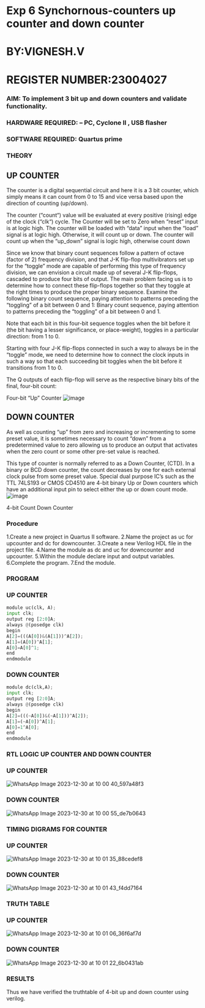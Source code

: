 # Exp 6 Synchornous-counters up counter and down counter 
# BY:VIGNESH.V
# REGISTER NUMBER:23004027
### AIM: To implement 3 bit up and down counters and validate  functionality.
### HARDWARE REQUIRED:  – PC, Cyclone II , USB flasher
### SOFTWARE REQUIRED:   Quartus prime
### THEORY 

## UP COUNTER 
The counter is a digital sequential circuit and here it is a 3 bit counter, which simply means it can count from 0 to 15 and vice versa based upon the direction of counting (up/down). 

The counter (“count“) value will be evaluated at every positive (rising) edge of the clock (“clk“) cycle.
The Counter will be set to Zero when “reset” input is at logic high.
The counter will be loaded with “data” input when the “load” signal is at logic high. Otherwise, it will count up or down.
The counter will count up when the “up_down” signal is logic high, otherwise count down

Since we know that binary count sequences follow a pattern of octave (factor of 2) frequency division, and that J-K flip-flop multivibrators set up for the “toggle” mode are capable of performing this type of frequency division, we can envision a circuit made up of several J-K flip-flops, cascaded to produce four bits of output.
The main problem facing us is to determine how to connect these flip-flops together so that they toggle at the right times to produce the proper binary sequence.
Examine the following binary count sequence, paying attention to patterns preceding the “toggling” of a bit between 0 and 1:
Binary count sequence, paying attention to patterns preceding the “toggling” of a bit between 0 and 1.

Note that each bit in this four-bit sequence toggles when the bit before it (the bit having a lesser significance, or place-weight), toggles in a particular direction: from 1 to 0.



 
 

Starting with four J-K flip-flops connected in such a way to always be in the “toggle” mode, we need to determine how to connect the clock inputs in such a way so that each succeeding bit toggles when the bit before it transitions from 1 to 0.

The Q outputs of each flip-flop will serve as the respective binary bits of the final, four-bit count:

 
 

Four-bit “Up” Counter
![image](https://user-images.githubusercontent.com/36288975/169644758-b2f4339d-9532-40c5-af40-8f4f8c942e2c.png)



## DOWN COUNTER 

As well as counting “up” from zero and increasing or incrementing to some preset value, it is sometimes necessary to count “down” from a predetermined value to zero allowing us to produce an output that activates when the zero count or some other pre-set value is reached.

This type of counter is normally referred to as a Down Counter, (CTD). In a binary or BCD down counter, the count decreases by one for each external clock pulse from some preset value. Special dual purpose IC’s such as the TTL 74LS193 or CMOS CD4510 are 4-bit binary Up or Down counters which have an additional input pin to select either the up or down count mode.
![image](https://user-images.githubusercontent.com/36288975/169644844-1a14e123-7228-4ed8-81a9-eb937dff4ac8.png)


4-bit Count Down Counter
### Procedure
1.Create a new project in Quartus II software.
2.Name the project as uc for upcounter and dc for downcounter.
3.Create a new Verilog HDL file in the project file.
4.Name the module as dc and uc for downcounter and upcounter.
5.Within the module declare input and output variables.
6.Complete the program.
7.End the module.



### PROGRAM 
### UP COUNTER
```python
module uc(clk, A);
input clk;
output reg [2:0]A;
always @(posedge clk)
begin
A[2]=(((A[0])&(A[1]))^A[2]);
A[1]=(A[0])^A[1];
A[0]=A[0]^1;
end
endmodule
```
### DOWN COUNTER
```python
module dc(clk,A);
input clk;
output reg [2:0]A;
always @(posedge clk)
begin
A[2]=(((~A[0])&(~A[1]))^A[2]);
A[1]=(~A[0])^A[1];
A[0]=1^A[0];
end
endmodule
```

### RTL LOGIC UP COUNTER AND DOWN COUNTER  
### UP COUNTER
![WhatsApp Image 2023-12-30 at 10 00 40_597a48f3](https://github.com/23004027/Exp-7-Synchornous-counters-/assets/138956447/5e559cc8-dbe8-44e2-b276-17c8d030faa2)


### DOWN COUNTER
![WhatsApp Image 2023-12-30 at 10 00 55_de7b0643](https://github.com/23004027/Exp-7-Synchornous-counters-/assets/138956447/f03e7228-5486-4193-be9e-0a293ba63a64)



### TIMING DIGRAMS FOR COUNTER  
### UP COUNTER
![WhatsApp Image 2023-12-30 at 10 01 35_88cedef8](https://github.com/23004027/Exp-7-Synchornous-counters-/assets/138956447/3760fb80-cfcb-47fa-925d-4031753f6a0e)

### DOWN COUNTER
![WhatsApp Image 2023-12-30 at 10 01 43_f4dd7164](https://github.com/23004027/Exp-7-Synchornous-counters-/assets/138956447/b58043cb-f08a-47f6-a681-f542d5096c79)



### TRUTH TABLE 
### UP COUNTER
![WhatsApp Image 2023-12-30 at 10 01 06_36f6af7d](https://github.com/23004027/Exp-7-Synchornous-counters-/assets/138956447/494109fb-cd55-403c-95d6-0e32e3f47b9c)

### DOWN COUNTER
![WhatsApp Image 2023-12-30 at 10 01 22_6b0431ab](https://github.com/23004027/Exp-7-Synchornous-counters-/assets/138956447/50fad036-347e-44fc-8b8d-b62da485887a)




### RESULTS
Thus we have verified the truthtable of 4-bit up and down counter using verilog.
